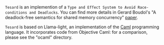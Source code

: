 `Tesard` is an implemention of a `Type and Effect System to Avoid
Race-conditions and Deadlocks`. You can find more details in Gerard
Boudol's "A deadlock-free semantics for shared memory concurrency"
[paper](ftp://ftp-sop.inria.fr/mimosa/personnel/gbo/adfsfsmc.pdf).

`Tesard` is based on Llama-light, an implementation of the
[Caml](http://caml.inria.fr/) programming language. It incorporates
code from Objective Caml: for a comparison, please see the "ocaml"
directory.
